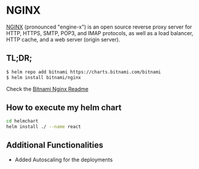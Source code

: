 # NGINX

[NGINX](https://nginx.org) (pronounced "engine-x") is an open source reverse proxy server for HTTP, HTTPS, SMTP, POP3, and IMAP protocols, as well as a load balancer, HTTP cache, and a web server (origin server).

## TL;DR;

```bash
$ helm repo add bitnami https://charts.bitnami.com/bitnami
$ helm install bitnami/nginx
```

Check the [Bitnami Nginx Readme](https://github.com/bitnami/charts/tree/master/bitnami/nginx)

## How to execute my helm chart

```bash
cd helmchart
helm install ./ --name react
```

## Additional Functionalities

- Added Autoscaling for the deployments

